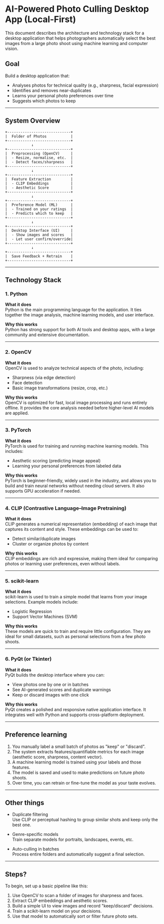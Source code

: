 # AI-Powered Photo Culling Desktop App (Local-First)

This document describes the architecture and technology stack for a desktop application that helps photographers automatically select the best images from a large photo shoot using machine learning and computer vision.

## Goal

Build a desktop application that:
- Analyses photos for technical quality (e.g., sharpness, facial expression)
- Identifies and removes near-duplicates
- Learns your personal photo preferences over time
- Suggests which photos to keep

---

## System Overview

```
+-----------------------------+
|  Folder of Photos           |
+-----------------------------+
            ↓
+-----------------------------+
|  Preprocessing (OpenCV)     |
|  - Resize, normalise, etc.  |
|  - Detect faces/sharpness   |
+-----------------------------+
            ↓
+-----------------------------+
|  Feature Extraction         |
|  - CLIP Embeddings          |
|  - Aesthetic Score          |
+-----------------------------+
            ↓
+-----------------------------+
|  Preference Model (ML)      |
|  - Trained on your ratings  |
|  - Predicts which to keep   |
+-----------------------------+
            ↓
+-----------------------------+
|  Desktop Interface (UI)     |
|  - Show images and scores   |
|  - Let user confirm/override|
+-----------------------------+
            ↓
+-----------------------------+
|  Save Feedback + Retrain    |
+-----------------------------+
```

---

## Technology Stack

### 1. Python

**What it does**  
Python is the main programming language for the application. It ties together the image analysis, machine learning models, and user interface.

**Why this works**  
Python has strong support for both AI tools and desktop apps, with a large community and extensive documentation.

---

### 2. OpenCV

**What it does**  
OpenCV is used to analyze technical aspects of the photo, including:
- Sharpness (via edge detection)
- Face detection
- Basic image transformations (resize, crop, etc.)

**Why this works**  
OpenCV is optimized for fast, local image processing and runs entirely offline. It provides the core analysis needed before higher-level AI models are applied.

---

### 3. PyTorch

**What it does**  
PyTorch is used for training and running machine learning models. This includes:
- Aesthetic scoring (predicting image appeal)
- Learning your personal preferences from labeled data

**Why this works**  
PyTorch is beginner-friendly, widely used in the industry, and allows you to build and train neural networks without needing cloud servers. It also supports GPU acceleration if needed.

---

### 4. CLIP (Contrastive Language–Image Pretraining)

**What it does**  
CLIP generates a numerical representation (embedding) of each image that captures its content and style. These embeddings can be used to:
- Detect similar/duplicate images
- Cluster or organize photos by content

**Why this works**  
CLIP embeddings are rich and expressive, making them ideal for comparing photos or learning user preferences, even without labels.

---

### 5. scikit-learn

**What it does**  
scikit-learn is used to train a simple model that learns from your image selections. Example models include:
- Logistic Regression
- Support Vector Machines (SVM)

**Why this works**  
These models are quick to train and require little configuration. They are ideal for small datasets, such as personal selections from a few photo shoots.

---

### 6. PyQt (or Tkinter)

**What it does**  
PyQt builds the desktop interface where you can:
- View photos one by one or in batches
- See AI-generated scores and duplicate warnings
- Keep or discard images with one click

**Why this works**  
PyQt creates a polished and responsive native application interface. It integrates well with Python and supports cross-platform deployment.

---

## Preference learning

1. You manually label a small batch of photos as "keep" or "discard".
2. The system extracts features/quantifiable metrics for each image (aesthetic score, sharpness, content vector).
3. A machine learning model is trained using your labels and those features.
4. The model is saved and used to make predictions on future photo shoots.
5. Over time, you can retrain or fine-tune the model as your taste evolves.

---

## Other things

- Duplicate filtering  
  Use CLIP or perceptual hashing to group similar shots and keep only the best one.

- Genre-specific models  
  Train separate models for portraits, landscapes, events, etc.

- Auto-culling in batches  
  Process entire folders and automatically suggest a final selection.


---

## Steps?

To begin, set up a basic pipeline like this:

1. Use OpenCV to scan a folder of images for sharpness and faces.
2. Extract CLIP embeddings and aesthetic scores.
3. Build a simple UI to view images and record "keep/discard" decisions.
4. Train a scikit-learn model on your decisions.
5. Use that model to automatically sort or filter future photo sets.

